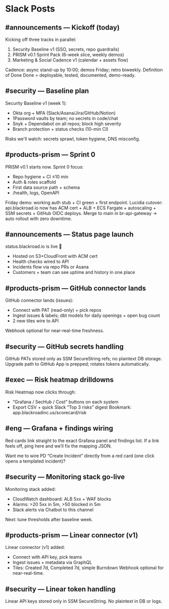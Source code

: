 # Slack Posts

## #announcements — Kickoff (today)

Kicking off three tracks in parallel:
1) Security Baseline v1 (SSO, secrets, repo guardrails)
2) PRISM v0.1 Sprint Pack (6-week slice, weekly demos)
3) Marketing & Social Cadence v1 (calendar + assets flow)

Cadence: async stand-up by 10:00; demos Friday; retro biweekly.
Definition of Done Done = deployable, tested, documented, demo-ready.

## #security — Baseline plan

Security Baseline v1 (week 1):
- Okta org + MFA (Slack/Asana/Jira/GitHub/Notion)
- 1Password vaults by team; no secrets in code/chat
- Snyk + Dependabot on all repos; block high severity
- Branch protection + status checks (10-min CI)

Risks we'll watch: secrets sprawl, token hygiene, DNS misconfig.

## #products-prism — Sprint 0

PRISM v0.1 starts now. Sprint 0 focus:
- Repo hygiene + CI ≤10 min
- Auth & roles scaffold
- First data source path + schema
- /health, logs, OpenAPI

Friday demo: working auth stub + CI green + first endpoint.
Lucidia cutover: api.blackroad.io now has ACM cert + ALB + ECS Fargate + autoscaling + SSM secrets + GitHub OIDC deploys. Merge to main in br-api-gateway → auto rollout with zero downtime.

## #announcements — Status page launch

status.blackroad.io is live 🎉
- Hosted on S3+CloudFront with ACM cert
- Health checks wired to API
- Incidents flow via repo PRs or Asana
- Customers + team can see uptime and history in one place

## #products-prism — GitHub connector lands

GitHub connector lands (issues):
- Connect with PAT (read-only) + pick repos
- Ingest issues & labels; dbt models for daily openings + open bug count
- 2 new tiles wire to API

Webhook optional for near-real-time freshness.

## #security — GitHub secrets handling

GitHub PATs stored only as SSM SecureString refs; no plaintext DB storage.
Upgrade path to GitHub App is prepped; rotates tokens automatically.

## #exec — Risk heatmap drilldowns

Risk Heatmap now clicks through:
- “Grafana / SecHub / Cost” buttons on each system
- Export CSV + quick Slack “Top 3 risks” digest
Bookmark: app.blackroadinc.us/scorecard/risk

## #eng — Grafana + findings wiring

Red cards link straight to the exact Grafana panel and findings list.
If a link feels off, ping here and we’ll fix the mapping JSON.

Want me to wire PD “Create Incident” directly from a red card (one click opens a templated incident)?
## #security — Monitoring stack go-live

Monitoring stack added:
- CloudWatch dashboard: ALB 5xx + WAF blocks
- Alarms: >20 5xx in 5m, >50 blocked in 5m
- Slack alerts via Chatbot to this channel

Next: tune thresholds after baseline week.
## #products-prism — Linear connector (v1)

Linear connector (v1) added:
- Connect with API key, pick teams
- Ingest issues + metadata via GraphQL
- Tiles: Created 7d, Completed 7d, simple Burndown
Webhook optional for near-real-time.

## #security — Linear token handling

Linear API keys stored only in SSM SecureString. No plaintext in DB or logs.
